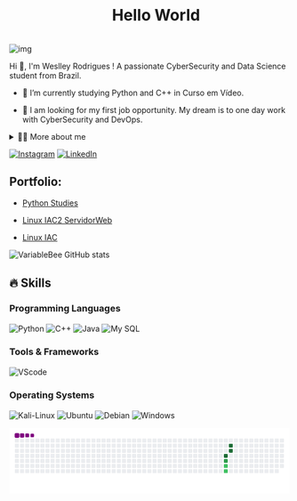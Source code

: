 <!--título-->
<div id="user-content-toc">
  <ul align="center">
    <summary><h1 style="display: inline-block">Hello World</h1></summary>
</div>

<!-- GIF -->
<p align="left">
  <img align="center" src="https://mir-s3-cdn-cf.behance.net/project_modules/source/bbefa799786133.5efa9bf3d1b49.gif" alt="img">
</p>

<!-- Presentation -->
<p>
  Hi 👋, I'm Weslley Rodrigues ! A passionate CyberSecurity and Data Science student from Brazil.

  - 🌱 I’m currently studying Python and C++ in Curso em Vídeo.
    
  - 🔭 I am looking for my first job opportunity. My dream is to one day work with CyberSecurity and DevOps.
</p>

<!-- Dropdown -->
<details>
  <summary>👨‍💻 More about me</summary>

  - 💬 I am 21 years old, currently living in Brazil. I have Basic in English and i'm developing skills in with SQL, Python, C++, Data Analysis, Data visualization, and Network Protocols. My best skills are creativity, communication, analytical skills and logical reasoning.

  - ⚡ I enjoy reading, whether it's a good book, manga, or comics, as well as watching movies and playing games! I believe that our personal interests contribute to a more refined perception of things and problem-solving. \o/
</details>

<!-- Links -->
[![Instagram](https://img.shields.io/badge/Instagram-E4405F?style=for-the-badge&logo=instagram&logoColor=white)](https://www.instagram.com/weslley_0190?igsh=MWJmbWJ1d3d5cHVtOQ==)
[![LinkedIn](https://img.shields.io/badge/LinkedIn-0077B5?style=for-the-badge&logo=linkedin&logoColor=white)](https://www.linkedin.com/in/weslley-rodrigues-silveira/)

<!-- Portfolio -->
## Portfolio:
- [Python Studies](https://github.com/WeslleyRS/Estudo-Python)
- [Linux IAC2 ServidorWeb](https://github.com/WeslleyRS/Projeto-Linux-IAC2-ServidorWeb)
- [Linux IAC](https://github.com/VariableBee/COVID_19_DASHBOARD)

  <!-- GithubStats -->
![VariableBee GitHub stats](https://github-readme-stats.vercel.app/api?username=Weslley-RS&show_icons=true&theme=gotham)

## 🔥 Skills
<!-- Skills: Programming Languages -->
  <div style="flex-basis: 48%;">
    <h3>Programming Languages</h3>
    <img align="center" alt="Python" height="40" width="80" src="https://img.shields.io/badge/Python-14354C?style=for-the-badge&logo=python&logoColor=white">
    <img align="center" alt="C++" height="40" width="80" src="https://img.shields.io/badge/C%2B%2B-00599C?style=for-the-badge&logo=c%2B%2B&logoColor=white">
    <img align="center" alt="Java" height="40" width="80" src="https://img.shields.io/badge/Java-ED8B00?style=for-the-badge&logo=openjdk&logoColor=white">
    <img align="center" alt="My SQL" height="40" width="80" src="https://img.shields.io/badge/MySQL-00000F?style=for-the-badge&logo=mysql&logoColor=white">
    
  </div>
  
  <!-- Skills: Tools & Frameworks -->
  <div style="flex-basis: 48%;">
    <h3>Tools & Frameworks</h3>
    <img align="center" alt="VScode" height="40" width="80" src="https://cdn.jsdelivr.net/gh/devicons/devicon/icons/vscode/vscode-original.svg">
  </div>

  <!-- O.S -->
  <div style="flex-basis: 48%;">
    <h3>Operating Systems</h3>
    <img align="center" alt="Kali-Linux" height="40" width="80" src="https://img.shields.io/badge/Kali_Linux-557C94?style=for-the-badge&logo=kali-linux&logoColor=white">
    <img align="center" alt="Ubuntu" height="40" width="80" src="https://img.shields.io/badge/Ubuntu-E95420?style=for-the-badge&logo=ubuntu&logoColor=white">
    <img align="center" alt="Debian" height="40" width="80" src="https://img.shields.io/badge/Debian-A81D33?style=for-the-badge&logo=debian&logoColor=white">
    <img align="center" alt="Windows" height="40" width="80" src="https://img.shields.io/badge/Windows-0078D6?style=for-the-badge&logo=windows&logoColor=white">
  </div>

![snake gif](https://github.com/WeslleyRS/WeslleyRS/blob/output/github-contribution-grid-snake.gif)
